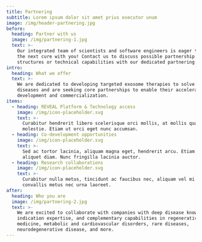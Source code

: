 ```yaml
---
title: Partnering
subtitle: Lorem ipsum dolor sit amet prius executor unum
image: /img/header-partnering.jpg
before:
  heading: Partner with us
  image: /img/partnering-1.jpg
  text: >-
    Our integrated team of scientists and software engineers is eager to find
    the next cure with you! Contact us to discuss possible partnership
    structures or technical capabilities with our dedicated partnering team.
intro:
  heading: What we offer
  text: >-
    We are dedicated to developing targeted exosome therapies to solve complex
    diseases and are seeking core partnerships to enable their accelerated
    development and commercialization.
items:
  - heading: REVEAL Platform & Technology access
    image: /img/icon-placeholder.svg
    text: >-
      Curabitur hendrerit libero scelerisque orci mollis, at mollis quam
      molestie. Etiam ut orci eget nunc accumsan.
  - heading: Co-development opportunities
    image: /img/icon-placeholder.svg
    text: >-
      Sed ac tortor lacinia, aliquam magna eget, hendrerit arcu. Etiam non
      aliquet diam. Nunc fringilla lacinia auctor.
  - heading: Research collaborations
    image: /img/icon-placeholder.svg
    text: >-
      Curabitur nulla metus, tincidunt ac faucibus nec, aliquam vel mi. Sed
      convallis metus nec urna laoreet.
after:
  heading: Who you are
  image: /img/partnering-2.jpg
  text: >-
    We are excited to collaborate with companies with deep disease knowledge,
    indication expertise, and complementary capabilities in regenerative
    medicine, metabolic and cardiovascular disorders, rare diseases,
    neurodegenerative disease, and more.
---
```



